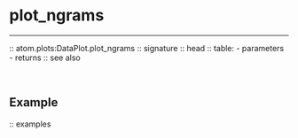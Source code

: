# plot_ngrams
-------------

:: atom.plots:DataPlot.plot_ngrams
    :: signature
    :: head
    :: table:
        - parameters
        - returns
    :: see also

<br>

## Example

:: examples
